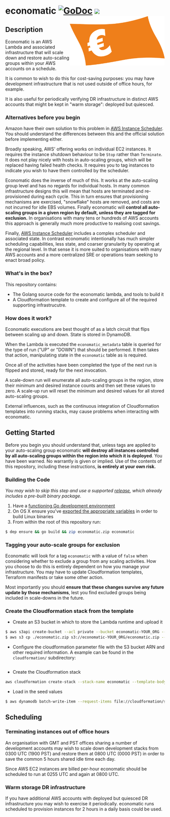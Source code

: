 # economatic <a href="https://godoc.org/github.com/sampointer/economatic"><img src="https://godoc.org/github.com/sampointer/economatic?status.svg" alt="GoDoc"></a> <img src="https://goreportcard.com/badge/github.com/sampointer/economatic"><img align="right" src="/assets/note.png" alt="euro note" />

## Description
Economatic is an AWS Lambda and associated infrastructure that will scale
down and restore auto-scaling groups within your AWS accounts on a schedule.

It is common to wish to do this for cost-saving purposes: you may have
development infrastructure that is not used outside of office hours, for
example.

It is also useful for periodically verifying DR infrastructure in distinct AWS
accounts that might be kept in "warm storage": deployed but quiesced.

### Alternatives before you begin
Amazon have their own solution to this problem in [AWS Instance Scheduler][1].
You should understand the differences between this and the official solution
before implementing either.

Broadly speaking, AWS' offering works on individual EC2 instances. It requires
the instance shutdown behaviour to be `Stop` rather than `Terminate`. It does
not play nicely with hosts in auto-scaling groups, which will be replaced
having failed health checks. It requires you to tag instances to indicate
you wish to have them controlled by the scheduler.

Economatic does the inverse of much of this. It works at the auto-scaling
group level and has no regards for individual hosts. In many common
infrastructure designs this will mean that hosts are terminated and re-provisioned
during each cycle. This in turn ensures that provisioning mechanisms are
exercised, "snowflake" hosts are removed, and costs are not incurred for idle
EBS volumes.  Finally economatic will **control all auto-scaling groups in a
given region by default, unless they are tagged for exclusion.** In
organisations with many tens or hundreds of AWS accounts this approach is
generally much more productive to realising cost savings.

Finally, [AWS Instance Scheduler][1] includes a complex scheduler and
associated state. In contrast economatic intentionally has much simpler
scheduling capabilities, less state, and coarser granularity by operating at the
regional level. In that sense it is more suited to organisations with many AWS
accounts and a more centralized SRE or operations team seeking to enact broad
policy.

### What's in the box?
This repository contains:

* The Golang source code for the economatic lambda, and tools to build it
* A Cloudformation template to create and configure all of the required
supporting infrastrucutre.

### How does it work?
Economatic executions are best thought of as a latch circuit that flips between
scaling up and down. State is stored in DynamoDB.

When the Lambda is executed the `economatic_metadata` table is queried for the
type of run ("UP" or "DOWN") that should be performed. It then takes that
action, manipulating state in the `economatic` table as is required.

Once all of the activities have been completed the type of the next run is
flipped and stored, ready for the next invocation.

A scale-down run will enumerate all auto-scaling groups in the region, store
their minimum and desired instance counts and then set these values to zero. A
scale-up run will reset the minimum and desired values for all stored
auto-scaling groups.


External influences, such as the continuous integration of Cloudformation
templates into running stacks, may cause problems when interacting with
economatic.

## Getting Started
Before you begin you should understand that, unless tags are applied to your
auto-scaling group economatic **will destroy all instances controlled by all
auto-scaling groups within the region into which it is
deployed**. You have been warned. No warrantly is given or implied. Use of the
contents of this repository, including these instructions, **is entirely at your
own risk.**

### Building the Code
*You may wish to skip this step and use a supported [release][4], which
already includes a pre-built binary package.*

1. Have a [functioning Go development environment][2]
2. On OS X ensure you've [exported the appropriate variables][3] in order to
build Linux binaries
3. From within the root of this repository run:

```bash
$ dep ensure && go build && zip economatic.zip economatic
```

### Tagging your auto-scale groups for exclusion
Economatic will look for a tag `economatic` with a value of `false` when
considering whether to exclude a group from any scaling activities. How you
choose to do this is entirely dependent on how you manage your infrastructure.
You may have to update Cloudformation templates, Terraform manifests or take
some other action.

Most importantly you should **ensure that these changes survive any future
update by those mechanisms**, lest you find excluded groups being included in
scale-downs in the future.

### Create the Cloudformation stack from the template
* Create an S3 bucket in which to store the Lambda runtime and upload it
```bash
$ aws s3api create-bucket --acl private --bucket economatic-YOUR_ORG --create-bucket-configuration LocationConstraint=eu-west-2
$ aws s3 cp ./economatic.zip s3://economatic-YOUR_ORG/economatic.zip --acl private
```
* Configure the cloudformation parameter file with the S3 bucket ARN and other
required information. A example can be found in the `cloudformation/`
subdirectory:
```json
```
* Create the Cloudformation stack
```bash
aws cloudformation create-stack --stack-name economatic --template-body file://cloudformation/economatic.yaml --parameters $(cat cloudformation/parameters.json) --capabilities CAPABILITY_IAM --region eu-west-2
```
* Load in the seed values
```bash
$ aws dynamodb batch-write-item --request-items file://cloudformation/seeds.json --region eu-west-2
```

## Scheduling

### Terminating instances out of office hours
An organisation with GMT and PST offices sharing a number of development
accounts may wish to scale down development stacks from 0300 UTC (1900 PST)
and restore them at 0800 UTC (0000 PST) in order to save the common 5 hours
shared idle time each day.

Since AWS EC2 instances are billed per-hour economatic should be scheduled to
run at 0255 UTC and again at 0800 UTC.

### Warm storage DR infrastructure
If you have additional AWS accounts with deployed but quiesced DR infrastructure
you may wish to exercise it periodically. economatic runs scheduled to
provision instances for 2 hours in a daily basis could be used.

[1]: https://aws.amazon.com/answers/infrastructure-management/instance-scheduler/
[2]: https://golang.org/doc/install
[3]: https://github.com/aws/aws-lambda-go#for-developers-on-linux-and-macos
[4]: https://github.com/sampointer/economatic/releases
